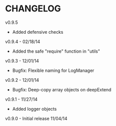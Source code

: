 CHANGELOG
=========

v0.9.5
* Added defensive checks

v0.9.4 - 02/18/14
* Added the safe "require" function in "utils"

v0.9.3 - 12/01/14
* Bugfix: Flexible naming for LogManager

v0.9.2 - 12/01/14
* Bugfix: Deep-copy array objects on deepExtend

v0.9.1 - 11/27/14
* Added logger objects

v0.9.0 - Initial release 11/04/14

